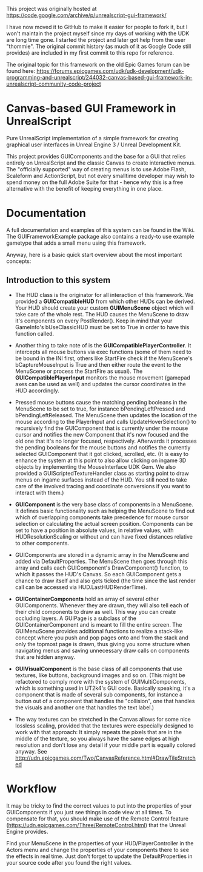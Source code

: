 This project was originally hosted at https://code.google.com/archive/p/unrealscript-gui-framework/

I have now moved it to GitHub to make it easier for people to fork it, but I won't maintain the project myself since my days of working with the UDK are long time gone. I started the project and later got help from the user "thommie". The original commit history (as much of it as Google Code still provides) are included in my first commit to this repo for reference.

The original topic for this framework on the old Epic Games forum can be found here:
https://forums.epicgames.com/udk/udk-development/udk-programming-and-unrealscript/244032-canvas-based-gui-framework-in-unrealscript-community-code-project

# Canvas-based GUI Framework in UnrealScript
Pure UnrealScript implementation of a simple framework for creating graphical user interfaces in Unreal Engine 3 / Unreal Development Kit.

This project provides GUIComponents and the base for a GUI that relies entirely on UnrealScript and the classic Canvas to create interactive menus. The "officially supported" way of creating menus is to use Adobe Flash, Scaleform and ActionScript, but not every smalltime developer may wish to spend money on the full Adobe Suite for that - hence why this is a free alternative with the benefit of keeping everything in one place.

# Documentation
A full documentation and examples of this system can be found in the Wiki. The GUIFrameworkExample package also contains a ready-to use example gametype that adds a small menu using this framework.

Anyway, here is a basic quick start overview about the most important concepts:

## Introduction to this system

- The HUD class is the originator for all interaction of this framework. We provided a **GUICompatibleHUD** from which other HUDs can be derived. Your HUD should create your custom **GUIMenuScene** object which will take care of the whole rest. The HUD causes the MenuScene to draw it's components on every PostRender(). Keep in mind that your GameInfo's bUseClassicHUD must be set to True in order to have this function called.

- Another thing to take note of is the **GUICompatiblePlayerController**. It intercepts all mouse buttons via exec functions (some of them need to be bound in the INI first, others like StartFire check if the MenuScene's bCaptureMouseInput is True and then either route the event to the MenuScene or process the StartFire as usual). The **GUICompatiblePlayerInput** monitors the mouse movement (gamepad axes can be used as well) and updates the cursor coordinates in the HUD accordingly.

- Pressed mouse buttons cause the matching pending booleans in the MenuScene to be set to true, for instance bPendingLeftPressed and bPendingLeftReleased. The MenuScene then updates the location of the mouse according to the PlayerInput and calls UpdateHoverSelection() to recursively find the GUIComponent that is currently under the mouse cursor and notifies the new Component that it's now focused and the old one that it's no longer focused, respectively. Afterwards it processes the pending booleans for the mouse buttons and notifies the currently selected GUIComponent that it got clicked, scrolled, etc. (It is easy to enhance the system at this point to also allow clicking on ingame 3D objects by implementing the MouseInterface UDK Gem. We also provided a GUIScriptedTextureHandler class as starting point to draw menus on ingame surfaces instead of the HUD. You still need to take care of the involved tracing and coordinate conversions if you want to interact with them.)

- **GUIComponent** is the very base class of components in a MenuScene. It defines basic functionality such as helping the MenuScene to find out which of overlapping components take precedence for mouse cursor selection or calculating the actual screen position. Components can be set to have a position in absolute values, in relative values, with HUDResolutionScaling or without and can have fixed distances relative to other components.

- GUIComponents are stored in a dynamic array in the MenuScene and added via DefaultProperties. The MenuScene then goes through this array and calls each GUIComponent's DrawComponent() function, to which it passes the HUD's Canvas. So each GUIComponent gets a chance to draw itself and also gets ticked (the time since the last render call can be accessed via HUD.LastHUDRenderTime).

- **GUIContainerComponents** hold an array of several other GUIComponents. Whenever they are drawn, they will also tell each of their child components to draw as well. This way you can create occluding layers. A GUIPage is a subclass of the GUIContainerComponent and is meant to fill the entire screen. The GUIMenuScene provides additional functions to realize a stack-like concept where you push and pop pages onto and from the stack and only the topmost page is drawn, thus giving you some structure when navigating menus and saving unnecessary draw calls on components that are hidden anyway.

- **GUIVisualComponent** is the base class of all components that use textures, like buttons, background images and so on. (This might be refactored to comply more with the system of GUIMultiComponents, which is something used in UT2k4's GUI code. Basically speaking, it's a component that is made of several sub components, for instance a button out of a component that handles the "collision", one that handles the visuals and another one that handles the text label.)

- The way textures can be stretched in the Canvas allows for some nice lossless scaling, provided that the textures were especially designed to work with that approach: It simply repeats the pixels that are in the middle of the texture, so you always have the same edges at high resolution and don't lose any detail if your middle part is equally colored anyway. See http://udn.epicgames.com/Two/CanvasReference.html#DrawTileStretched


# Workflow
It may be tricky to find the correct values to put into the properties of your GUIComponents if you just see things in code view at all times. To compensate for that, you should make use of the Remote Control feature (https://udn.epicgames.com/Three/RemoteControl.html) that the Unreal Engine provides.

Find your MenuScene in the properties of your HUD/PlayerController in the Actors menu and change the properties of your components there to see the effects in real time. Just don't forget to update the DefaultProperties in your source code after you found the right values.
